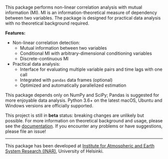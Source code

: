 This package performs non-linear correlation analysis with mutual information (MI).
MI is an information-theoretical measure of dependency between two variables.
The package is designed for practical data analysis
with no theoretical background required.

**Features:**
- Non-linear correlation detection:
  - Mutual information between two variables
  - Conditional MI with arbitrary-dimensional conditioning variables
  - Discrete-continuous MI
- Practical data analysis:
  - Interface for evaluating multiple variable pairs and time lags with one call
  - Integrated with `pandas` data frames (optional)
  - Optimized and automatically parallelized estimation

This package depends only on NumPy and SciPy;
Pandas is suggested for more enjoyable data analysis.
Python 3.6+ on the latest macOS, Ubuntu and Windows versions
are officially supported.

This project is still in **beta** status: breaking changes are unlikely but possible.
For more information on theoretical background and usage, please see the
[documentation](https://polsys.github.io/ennemi).
If you encounter any problems or have suggestions, please file an issue!

---

This package has been developed at
[Institute for Atmospheric and Earth System Research (INAR)](https://www.helsinki.fi/en/inar-institute-for-atmospheric-and-earth-system-research),
University of Helsinki.
